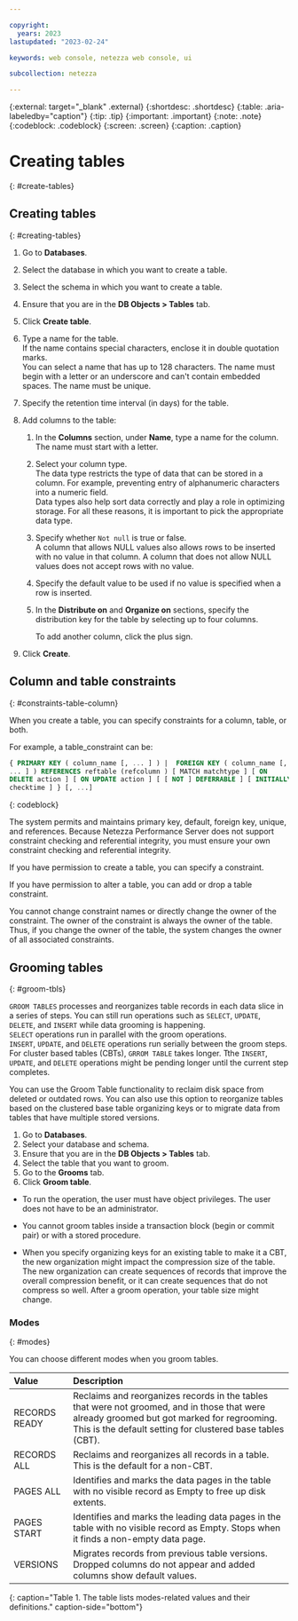 ```yaml
---

copyright:
  years: 2023
lastupdated: "2023-02-24"

keywords: web console, netezza web console, ui

subcollection: netezza

---
```


{:external: target="_blank" .external}
{:shortdesc: .shortdesc}
{:table: .aria-labeledby="caption"}
{:tip: .tip}
{:important: .important}
{:note: .note}
{:codeblock: .codeblock}
{:screen: .screen}
{:caption: .caption}

# Creating tables
{: #create-tables}

## Creating tables
{: #creating-tables}

1. Go to **Databases**.
1. Select the database in which you want to create a table.
1. Select the schema in which you want to create a table.
1. Ensure that you are in the **DB Objects > Tables** tab.
1. Click **Create table**.
1. Type a name for the table.  
   If the name contains special characters, enclose it in double quotation marks.  
   You can select a name that has up to 128 characters. The name must begin with a letter or an underscore and can't contain embedded spaces. The name must be unique.
1. Specify the retention time interval (in days) for the table.
1. Add columns to the table:

   1. In the **Columns** section, under **Name**, type a name for the column.
      The name must start with a letter.
   1. Select your column type.  
      The data type restricts the type of data that can be stored in a column. For example, preventing entry of alphanumeric characters into a numeric field.  
      Data types also help sort data correctly and play a role in optimizing storage. For all these reasons, it is important to pick the appropriate data type.
   1. Specify whether `Not null` is true or false.  
      A column that allows NULL values also allows rows to be inserted with no value in that column. A column that does not allow NULL values does not accept rows with no value.
   1. Specify the default value to be used if no value is specified when a row is inserted.      
   1. In the **Distribute on** and **Organize on** sections, specify the distribution key for the table by selecting up to four columns.

      To add another column, click the plus sign.

1. Click **Create**.

## Column and table constraints
{: #constraints-table-column}

When you create a table, you can specify constraints for a column, table, or both.

For example, a table_constraint can be:

```sql
{ PRIMARY KEY ( column_name [, ... ] ) |  FOREIGN KEY ( column_name [,
... ] ) REFERENCES reftable (refcolumn ) [ MATCH matchtype ] [ ON
DELETE action ] [ ON UPDATE action ] [ [ NOT ] DEFERRABLE ] [ INITIALLY
checktime ] } [, ...]
```
{: codeblock}

The system permits and maintains primary key, default, foreign key, unique, and references. Because Netezza Performance Server does not support constraint checking and referential integrity, you must ensure your own constraint checking and referential integrity.

If you have permission to create a table, you can specify a constraint.

If you have permission to alter a table, you can add or drop a table constraint.

You cannot change constraint names or directly change the owner of the constraint. The owner of the constraint is always the owner of the table. Thus, if you change the owner of the table, the system changes the owner of all associated constraints.

## Grooming tables
{: #groom-tbls}

`GROOM TABLES` processes and reorganizes table records in each data slice in a series of steps. You can still run operations such as `SELECT`, `UPDATE`, `DELETE`, and `INSERT` while data grooming is happening.  
`SELECT` operations run in parallel with the groom operations.  
`INSERT`, `UPDATE`, and `DELETE` operations run serially between the groom steps.  
For cluster based tables (CBTs), `GRROM TABLE` takes longer. Tthe `INSERT`, `UPDATE`, and `DELETE` operations might be pending longer until the current step completes.

You can use the Groom Table functionality to reclaim disk space from deleted or outdated rows. You can also use this option to reorganize tables based on the clustered base table organizing keys or to migrate data from tables that have multiple stored versions.

1. Go to **Databases**.
1. Select your database and schema.
1. Ensure that you are in the **DB Objects > Tables** tab.
1. Select the table that you want to groom.
1. Go to the **Grooms** tab.
1. Click **Groom table**.

- To run the operation, the user must have object privileges. The user does not have to be an administrator.

- You cannot groom tables inside a transaction block (begin or commit pair) or with a stored procedure.

- When you specify organizing keys for an existing table to make it a CBT, the new organization might impact the compression size of the table. The new organization can create sequences of records that improve the overall compression benefit, or it can create sequences that do not compress so well. After a groom operation, your table size might change.

### Modes
{: #modes}

You can choose different modes when you groom tables.

|Value | Description|
|:-----|:-----------|
|RECORDS READY | Reclaims and reorganizes records in the tables that were not groomed, and in those that were already groomed but got marked for regrooming. This is the default setting for clustered base tables (CBT).|
|RECORDS ALL | Reclaims and reorganizes all records in a table. This is the default for a non-CBT.|
|PAGES ALL | Identifies and marks the data pages in the table with no visible record as Empty to free up disk extents.|
|PAGES START | Identifies and marks the leading data pages in the table with no visible record as Empty. Stops when it finds a non-empty data page.|
|VERSIONS | Migrates records from previous table versions. Dropped columns do not appear and added columns show default values.|
{: caption="Table 1. The table lists modes-related values and their definitions." caption-side="bottom"}
